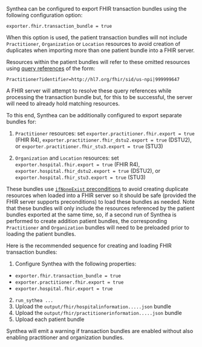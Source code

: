Synthea can be configured to export FHIR transaction bundles using the following configuration option:

```
exporter.fhir.transaction_bundle = true
```

When this option is used, the patient transaction bundles will not include `Practitioner`, `Organization` or `Location` resources to avoid creation of duplicates when importing more than one patient bundle into a FHIR server.

Resources within the patient bundles will refer to these omitted resources using [query references](https://www.hl7.org/fhir/http.html#trules) of the form:

```
Practitioner?identifier=http://hl7.org/fhir/sid/us-npi|999999647
```

A FHIR server will attempt to resolve these query references while processing the transaction bundle but, for this to be successful, the server will need to already hold matching resources.

To this end, Synthea can be additionally configured to export separate bundles for:

1. `Practitioner` resources: set `exporter.practitioner.fhir.export = true` (FHIR R4), `exporter.practitioner.fhir_dstu2.export = true` (DSTU2), or `exporter.practitioner.fhir_stu3.export = true` (STU3)

2. `Organization` and `Location` resources: set `exporter.hospital.fhir.export = true` (FHIR R4), `exporter.hospital.fhir_dstu2.export = true` (DSTU2), or `exporter.hospital.fhir_stu3.export = true` (STU3)

These bundles use [`ifNoneExist` preconditions](http://hl7.org/fhir/DSTU2/http.html#ccreate) to avoid creating duplicate resources when loaded into a FHIR server so it should be safe (provided the FHIR server supports preconditions) to load these bundles as needed. Note that these bundles will only include the resources referenced by the patient bundles exported at the same time, so, if a second run of Synthea is performed to create addition patient bundles, the corresponding `Practitioner` and `Organization` bundles will need to be preloaded prior to loading the patient bundles.

Here is the recommended sequence for creating and loading FHIR transaction bundles:

1. Configure Synthea with the following properties:
  - `exporter.fhir.transaction_bundle = true`
  - `exporter.practitioner.fhir.export = true`
  - `exporter.hospital.fhir.export = true`
2. `run_sythea ...`
3. Upload the `output/fhir/hospitalinformation.....json` bundle
4. Upload the `output/fhir/practitionerinformation.....json` bundle
5. Upload each patient bundle

Synthea will emit a warning if transaction bundles are enabled without also enabling practitioner and organization bundles.